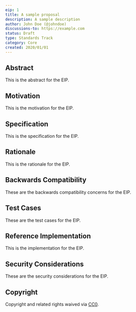```yaml
---
eip: 1
title: A sample proposal
description: A sample description
author: John Doe (@johndoe)
discussions-to: https://example.com
status: Draft
type: Standards Track
category: Core
created: 2020/01/01
---
```


## Abstract
This is the abstract for the EIP.

## Motivation
This is the motivation for the EIP.

## Specification
This is the specification for the EIP.

## Rationale
This is the rationale for the EIP.

## Backwards Compatibility
These are the backwards compatibility concerns for the EIP.

## Test Cases
These are the test cases for the EIP.

## Reference Implementation
This is the implementation for the EIP.

## Security Considerations
These are the security considerations for the EIP.

## Copyright
Copyright and related rights waived via [CC0](../LICENSE.md).
